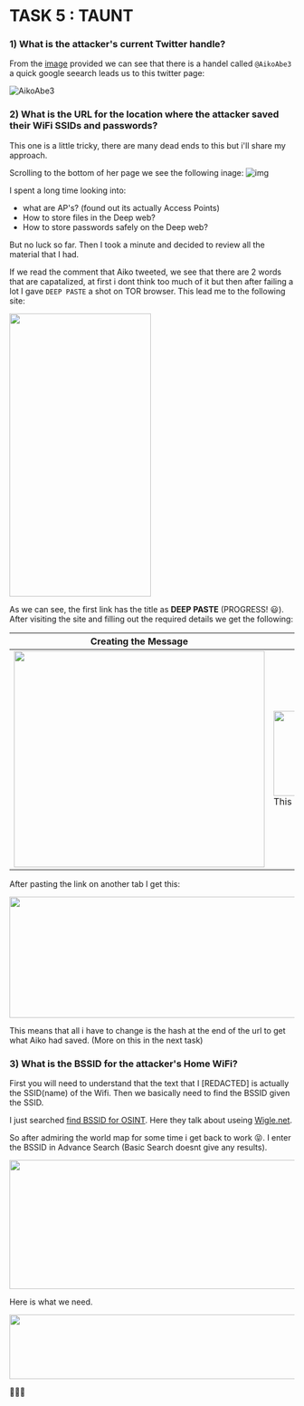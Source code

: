 # TASK 5 : TAUNT

### 1) What is the attacker's current Twitter handle?

From the [image](https://github.com/XXDIL/Try-Hack-Me/blob/main/Sakura_Room/TASK5/taunt.png) provided we can see that there is a handel called `@AikoAbe3` a quick google seearch leads us to this twitter page:

![AikoAbe3](https://user-images.githubusercontent.com/66634743/115868096-f92edd80-a44c-11eb-9d4d-2bcd4308b9f7.png)

### 2) What is the URL for the location where the attacker saved their WiFi  SSIDs and passwords?

This one is a little tricky, there are many dead ends to this but i'll share my approach.

Scrolling to the bottom of her page we see the following inage: ![img](https://pbs.twimg.com/media/EsdhaUSVkAAM803?format=png&name=small)

I spent a long time looking into:
- what are AP's? (found out its actually Access Points)
- How to store files in the Deep web?
- How to store passwords safely on the Deep web?

But no luck so far. Then I took a minute and decided to review all the material that I had.

If we read the comment that Aiko tweeted, we see that there are 2 words that are capatalized, at first i dont think too much of it but then after failing a lot I gave `DEEP PASTE` a shot on TOR browser. This lead me to the following site:

<img src="https://user-images.githubusercontent.com/66634743/115863547-a94d1800-a446-11eb-8d82-35f6cd3b0ce1.jpg" height=500 width=250>

As we can see, the first link has the title as **DEEP PASTE** (PROGRESS! 😃). After visiting the site and filling out the required details we get the following:

| Creating the Message | Result of the Text Saved |
| - | - |
| <img src="https://user-images.githubusercontent.com/66634743/115863559-ad793580-a446-11eb-91de-e92c29cbc903.png" height=382 width=443> | <img src="https://user-images.githubusercontent.com/66634743/115863558-ace09f00-a446-11eb-8a0a-8feb672538dd.png" height=150 width=400> <br/> This looks a lot like what Aiko had posted too. |

After pasting the link on another tab I get this:

<img src="https://user-images.githubusercontent.com/66634743/115870259-0ac5b480-a450-11eb-886e-b563e212ca99.jpg" height=214 width=529>

This means that all i have to change is the hash at the end of the url to get what Aiko had saved. (More on this in the next task)

### 3) What is the BSSID for the attacker's Home WiFi?

First you will need to understand that the text that I [REDACTED] is actually the SSID(name) of the Wifi. Then we basically need to find the BSSID given the SSID.

I just searched [find BSSID for OSINT](https://osintcurio.us/2019/01/15/tracking-all-the-wifi-things/). Here they talk about useing [Wigle.net](https://wigle.net/).

So after admiring the world map for some time i get back to work 😝. I enter the BSSID in Advance Search (Basic Search doesnt give any results).

<img src="https://user-images.githubusercontent.com/66634743/115873058-8d9c3e80-a453-11eb-9799-5085ba7ace58.png" height=228 width=664>

Here is what we need.

<img src="https://user-images.githubusercontent.com/66634743/115873062-8f660200-a453-11eb-806d-15be1cc5d973.png" height=114 width=660>

🥳🥳🥳
